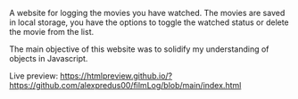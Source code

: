 A website for logging the movies you have watched. The movies are saved in local storage, you have the options to toggle the watched status or delete the movie from the list.

The main objective of this website was to solidify my understanding of objects in Javascript.

Live preview: https://htmlpreview.github.io/?https://github.com/alexpredus00/filmLog/blob/main/index.html
